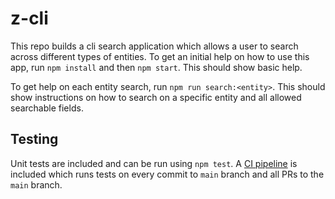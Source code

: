 # z-cli
This repo builds a cli search application which allows a user to search across different types of entities. To get an initial help on how to use this app, run `npm install` and then `npm start`. This should show basic help.

To get help on each entity search, run `npm run search:<entity>`. This should show instructions on how to search on a specific entity and all allowed searchable fields.

## Testing
Unit tests are included and can be run using `npm test`. A [CI pipeline](https://github.com/venkatramachandran/z-cli/blob/main/.github/workflows/build.yml) is included which runs tests on every commit to `main` branch and all PRs to the `main` branch.
